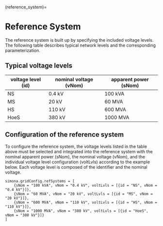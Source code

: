 (reference_system)=

# Reference System

The reference system is built up by specifying the included voltage levels. The following table describes typical network levels and the corresponding parameterization.

## Typical voltage levels 

| voltage level (id) | nominal voltage (vNom) | apparent power (sNom) |
|--------------------|------------------------|-----------------------|
| NS                 | 0.4 kV                 | 100 kVA               |                           
| MS                 | 20 kV                  | 60 MVA                |
| HS                 | 110 kV                 | 600 MVA               |
| HoeS               | 380 kV                 | 1000 MVA              |

## Configuration of the reference system 

To configure the reference system, the voltage levels listed in the table above must be selected and integrated into the reference system with the nominal apparent power (sNom), the nominal voltage (vNom), and the individual voltage level configuration (voltLvls) according to the example below. Each voltage level is composed of the identifier and the nominal voltage.

```
simona.gridConfig.refSystems = [
    {sNom = "100 kVA", vNom = "0.4 kV", voltLvls = [{id = "NS", vNom = "0.4 kV"}]},
    {sNom = "60 MVA", vNom = "20 kV", voltLvls = [{id = "MS", vNom = "20 kV"}]},
    {sNom = "600 MVA", vNom = "110 kV", voltLvls = [{id = "HS", vNom = "110 kV"}]},
    {sNom = "1000 MVA", vNom = "380 kV", voltLvls = [{id = "HoeS", vNom = "380 kV"}]}
]
```
